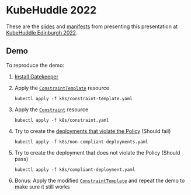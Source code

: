 # KubeHuddle 2022

These are the [slides](./presentation.pdf) and [manifests](./k8s/) from presenting this presentation at [KubeHuddle Edinburgh 2022](https://kubehuddle.com/2022/).

## Demo

To reproduce the demo:

1. [Install Gatekeeper](../README.md#InstallingGatekeeper)
2. Apply the [`ConstraintTemplate`](k8s/constraint-template.yaml) resource

    ```shell
    kubectl apply -f k8s/constraint-template.yaml
    ```

3. Apply the [`Constraint`](k8s/constraint.yaml) resource

    ```shell
    kubectl apply -f k8s/constraint.yaml
    ```

4. Try to create the [deployments that violate the Policy](k8s/non-compliant-deployments.yaml) (Should fail)

    ```shell
    kubectl apply -f k8s/non-compliant-deployments.yaml
    ```

5. Try to create the deployment that does not violate the Policy (Should pass)

    ```shell
    kubectl apply -f k8s/compliant-deployment.yaml
    ```

6. Bonus: Apply the modified [`ConstraintTemplate`](k8s/constraint-template-2.yaml) and repeat the demo to make sure it still works

